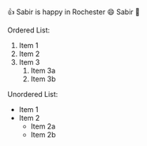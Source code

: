 :+1: Sabir is happy in Rochester
:smile: Sabir 
:palm_tree:

Ordered List:
1. Item 1
2. Item 2
3. Item 3
   1. Item 3a
   2. Item 3b
   
 Unordered List: 
* Item 1
* Item 2
  * Item 2a
  * Item 2b
